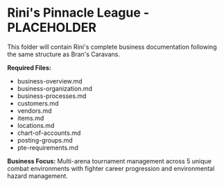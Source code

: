 # Rini's Pinnacle League - PLACEHOLDER

This folder will contain Rini's complete business documentation following the same structure as Bran's Caravans.

**Required Files:**
- business-overview.md
- business-organization.md
- business-processes.md
- customers.md
- vendors.md
- items.md
- locations.md
- chart-of-accounts.md
- posting-groups.md
- pte-requirements.md

**Business Focus:** Multi-arena tournament management across 5 unique combat environments with fighter career progression and environmental hazard management.
